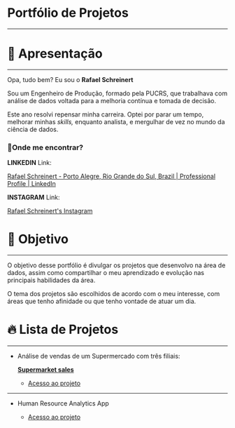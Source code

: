 # Portfólio de Projetos

---

# 📖 **Apresentação**

---

Opa, tudo bem? Eu sou o **Rafael Schreinert**

Sou um Engenheiro de Produção, formado pela PUCRS, que trabalhava com análise de dados voltada para a melhoria contínua e tomada de decisão.

Este ano resolvi repensar minha carreira. Optei por parar um tempo, melhorar minhas *skills,* enquanto analista, e mergulhar de vez no mundo da ciência de dados.

### **📍Onde me encontrar?**

**LINKEDIN** Link:

[Rafael Schreinert - Porto Alegre, Rio Grande do Sul, Brazil | Professional Profile | LinkedIn](https://www.linkedin.com/in/rafael-schreinert/)

**INSTAGRAM** Link: 

[Rafael Schreinert's Instagram](https://www.instagram.com/rafaschreinert/)

# **📌 Objetivo**

---

O objetivo desse portfólio é divulgar os projetos que desenvolvo na área de dados, assim como compartilhar o meu aprendizado e evolução nas principais habilidades da área.

O tema dos projetos são escolhidos de acordo com o meu interesse, com áreas que tenho afinidade ou que tenho vontade de atuar um dia.

# 🔥 Lista de Projetos

---

- Análise de vendas de um Supermercado com três filiais:
    
    [**Supermarket sales**](https://www.kaggle.com/aungpyaeap/supermarket-sales)
    
    - [Acesso ao projeto](https://github.com/Rafaschreinert/portfolio_rafael/tree/main/sales%20project)

---

- Human Resource Analytics App 

    - [Acesso ao projeto](https://github.com/Rafaschreinert/portfolio_rafael/tree/main/HR%20App)
